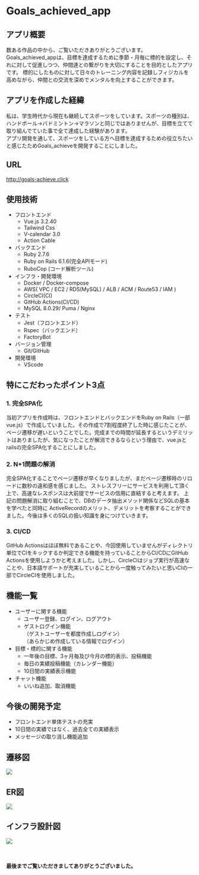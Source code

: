 # Goals_achieved_app
## アプリ概要
数ある作品の中から、ご覧いただきありがとうございます。<br>
Goals_achieved_appは、目標を達成するために季節・月毎に標的を設定し、それに対して促進しつつ、仲間達との繋がりを大切にすることを目的としたアプリです。
標的にしたものに対して日々のトレーニング内容を記録しフィジカルを高めながら、仲間との交流を深めでメンタルを向上することができます。<br>

## アプリを作成した経緯
私は、学生時代から現在も継続してスポーツをしています。スポーツの種別は、ハンドボール→バドミントン→マラソンと同じではありませんが、目標を立てて取り組んでていた事で全て達成した経験があります。<br>
アプリ開発を通して、スポーツをしている方へ目標を達成するための役立ちたいと感じたためGoals_achieveを開発することにしました。

## URL
http://goals-achieve.click

## 使用技術
- フロントエンド
  - Vue.js 3.2.40
  - Tailwind Css
  - V-calendar 3.0
  - Action Cable
- バックエンド
  - Ruby 2.7.6
  - Ruby on Rails 6.1.6(完全APIモード)
  - RuboCop (コード解析ツール)
- インフラ・開発環境
  - Docker / Docker-compose
  - AWS( VPC / EC2 / RDS(MySQL) / ALB / ACM / Route53 / IAM )
  - CircleCI(CI)
  - GitHub Actions(CI/CD)
  - MySQL 8.0.29/ Puma / Nginx
- テスト
  - Jest（フロントエンド）
  - Rspec（バックエンド）
  - FactoryBot
- バージョン管理
  - Git/GitHub
- 開発環境
  - VScode

## 特にこだわったポイント3点
### <strong>1. 完全SPA化</strong>  
当初アプリを作成時は、フロントエンドとバックエンドをRuby on Rails（一部vue.js）で作成していました。その作成で7割程度終了した時に感じたことが、ページ遷移が遅いということでした。完成までの時間が延長するというデミリットはありましたが、気になったことが解消できるならという理由で、vue.jsとrailsの完全SPA化することにしました。
### <strong>2. N+1問題の解消</strong>  
完全SPA化することでページ遷移が早くなりましたが、まだページ遷移時のリロードに数秒の違和感を感じました。 ストレスフリーにサービスを利用して頂く上で、高速なレスポンスは大前提でサービスの信用に直結すると考えます。 上記の問題解消に取り組むことで、DBのデータ抽出メソッド関係などSQLの基本を学べたと同時に ActiveRecordのメリット、デメリットを考察することができました。今後は多くのSQLの扱い知識を身につけていきます。
### <strong>3. CI/CD</strong>  
GitHub Actionsはほぼ無料であることや、今回使用していませんがディレクトリ単位でCIをキックするか判定できる機能を持っていることからCI/CDにGitHub Actionsを使用しようかと考えました。しかし、CircleCIはジョブ実行が高速なことや、日本語サポートが充実していることから一度触ってみたいと思いCIの一部でCircleCIを使用しました。

## 機能一覧
- ユーザーに関する機能
  - ユーザー登録、ログイン、ログアウト
  - ゲストログイン機能  
    （ゲストユーザーを都度作成しログイン）  
    （あらかじめ作成している情報でログイン） 
- 目標・標的に関する機能
  - 一年後の目標、3ヶ月毎及び今月の標的表示、投稿機能
  - 毎日の実績投稿機能（カレンダー機能）
  - 10日間の実績表示機能
- チャット機能
  - いいね追加、取消機能

## 今後の開発予定
- フロントエンド単体テストの充実
- 10日間の実績ではなく、過去全ての実績表示
- メッセージの取り消し機能追加

## 遷移図
<img src= '/README_images/Transition_diagram.png'>

## ER図
<img src= '/README_images/ER.png' >

## インフラ設計図
<img src= '/README_images/infra.png' >

<br><br>
<strong>最後までご覧いただきましてありがとうございました。</strong>